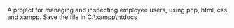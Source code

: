 A project for managing and inspecting employee users, using php, html, css and xampp.
Save the file in C:\xampp\htdocs
